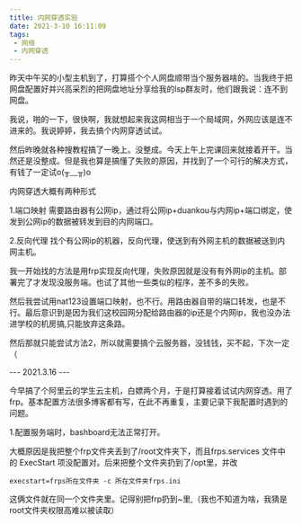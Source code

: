 ```yaml
---
title: 内网穿透实验
date: 2021-3-10 16:11:09
tags: 
 - 网络 
 - 内网穿透
---
```


昨天中午买的小型主机到了，打算搭个个人网盘顺带当个服务器啥的。当我终于把网盘配置好并兴高采烈的把网盘地址分享给我的lsp群友时，他们跟我说：连不到网盘。

我说，啪的一下，很快啊，我就想起来我这网相当于一个局域网，外网应该是连不进来的。我说婷婷，我去搞个内网穿透试试。

然后昨晚就各种搜教程搞了一晚上。没整成。今天上午上完课回来就接着开干。当然还是没整成。但是我也算是搞懂了失败的原因，并找到了一个可行的解决方式，有钱了一定试o(╥﹏╥)o

<!-- more -->

内网穿透大概有两种形式

1.端口映射 需要路由器有公网ip，通过将公网ip+duankou与内网ip+端口绑定，使发到公网ip的数据被转发到目的内网端口。

2.反向代理 找个有公网ip的机器，反向代理，使送到有外网主机的数据被送到内网主机。



我一开始找的方法是用frp实现反向代理，失败原因就是没有有外网ip的主机。部署完了才发现没服务端。也试了其他一些类似的程序，差不多的失败。

然后我尝试用nat123设置端口映射，也不行。用路由器自带的端口转发，也是不行。最后意识到是因为我们这校园网分配给路由器的ip还是个内网ip，我也没办法进学校的机房搞,只能放弃这条路。

然后那就只能尝试方法2，所以就需要搞个云服务器，没钱钱，买不起，下次一定（


--- 2021.3.16 ---


今早搞了个阿里云的学生云主机，白嫖两个月，于是打算接着试试内网穿透。用了frp。基本配置方法很多博客都有写，在此不再重复，主要记录下我配置时遇到的问题。

1.配置服务端时，bashboard无法正常打开。

大概原因是我把整个frp文件夹丢到了/root文件夹下，而且frps.services 文件中的 ExecStart 项没配置对。后来把整个文件夹扔到了/opt里，并改

```
execstart=frps所在文件夹 -c 所在文件夹frps.ini
```

这俩文件就在同一个文件夹里。记得别把frp扔到~里,（我也不知道为啥，我猜是root文件夹权限高难以被读取）



